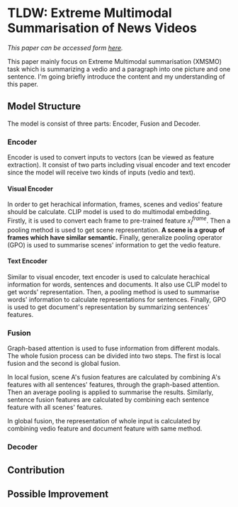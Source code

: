 # TLDW: Extreme Multimodal Summarisation of News Videos
*This paper can be accessed form [here](https://arxiv.org/abs/2210.08481).*

This paper mainly focus on Extreme Multimodal summarisation (XMSMO) task which is summarizing a vedio and a paragraph into one picture and one sentence. I'm going briefly introduce the content and my understanding of this paper.
## Model Structure
The model is consist of three parts: Encoder, Fusion and Decoder.
### Encoder
Encoder is used to convert inputs to vectors (can be viewed as feature extraction). It consist of two parts including visual encoder and text encoder since the model will receive two kinds of inputs (vedio and text).
#### Visual Encoder
In order to get herachical information, frames, scenes and vedios' feature should be calculate. CLIP model is used to do multimodal embedding. Firstly, it is used to convert each frame to pre-trained feature $x^{frame}_i$. Then a pooling method is used to get scene representation. **A scene is a group of frames which have similar semantic.** Finally, generalize pooling operator (GPO) is used to summarise scenes' information to get the vedio feature.

#### Text Encoder
Similar to visual encoder, text encoder is used to calculate herachical information for words, sentences and documents. It also use CLIP model to get words' representation. Then, a pooling method is used to summarise words' information to calculate representations for sentences. Finally, GPO is used to get document's representation by summarizing sentences' features.

### Fusion
Graph-based attention is used to fuse information from different modals. The whole fusion process can be divided into two steps. The first is local fusion and the second is global fusion.

In local fusion, scene A's fusion features are calculated by  combining A's features with all sentences' features, through the graph-based attention. Then an average pooling is applied to summarise the results. Similarly, sentence fusion features are calculated by combining each sentence feature with all scenes' features.

In global fusion, the representation of whole input is calculated by combining vedio feature and document feature with same method.


### Decoder
## Contribution
## Possible Improvement